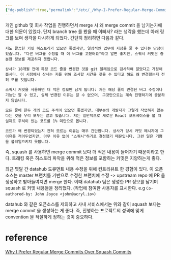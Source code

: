 ```yaml
---
{"dg-publish":true,"permalink":"/etc/_/Why-I-Prefer-Regular-Merge-Commits-Over-Squash-Commits/","created":"","updated":""}
---
```



개인 github 및 회사 작업을 진행하면서 merge 시 왜 merge commit 을 남기는가에 대한 의문이 있었다. 단지 branch tree 를 봤을 때 이뻐서? 라는 생각을 했는데 아래 링크를 보며 생각을 다시하게 되었다. 간단히 정리하면 다음과 같다.

```
저도 깔끔한 커밋 히스토리가 있으면 좋겠지만, 일상적인 업무에 지장을 줄 수 있다는 단점이 있습니다. "다른 버그를 수정할 때 이 버그를 고쳤어요"라고 알면 좋지만, 스쿼시 커밋은 충분한 정보를 제공하지 못합니다.

상사가 18개월 전에 특정 코드 줄을 변경한 것을 git 블레임으로 검사하여 알았다고 가정해 봅시다. 이 시점에서 상사는 저를 위해 조사할 시간을 찾을 수 있다고 해도 왜 변경했는지 전혀 모를 것입니다.

스쿼시 커밋을 사용하면 더 적은 정보만 남게 됩니다: 저는 해당 줄이 변경된 버그 수정이나 기능만 알 수 있고, 실제 변경된 이유는 알 수 없으며, 그것만으로는 계속 진행하기에 충분하지 않습니다.

모든 줄에 한두 개의 코드 주석이 있으면 좋겠지만, 대부분의 개발자가 그렇게 작업하지 않는다는 것을 우리 모두는 알고 있습니다. 저는 일반적으로 새로운 React 코드베이스를 볼 때 실제로 주석이 있는 코드를 1% 미만으로 봅니다.

코드가 왜 변경되었는지 전혀 모르는 이유는 매우 간단합니다. 상사가 당시 커밋 메시지에 그 이유를 적어두었지만, 아무 이유 없이 "스쿼시"하기로 결정했기 때문입니다. 그런 일은 기쁨을 불러일으키지 못합니다.
```

즉, squash 를 사용하면 merge commit 보다 더 적은 내용이 들어가기 때문이라고 한다. 트래킹 혹은 히스토리 파악을 위해 적은 정보를 포함하는 커밋은 지양하는게 좋다. 

최근 몇달 간 datahub 도큐먼트 내용 수정을 위해 컨트리뷰트 한 경험이 있다. 이 오픈소스는 master 브랜치를 기반으로 수정한 브랜치에 수정 -> upstream repo 에 PR 을 생성하고 받아들여지면 merge 한다. 이때 datahub 팀은 생성한 PR 정보를 남기며 squash 로 커밋 내용들을 정리했다. (작업에 참여한 사용자를 표시한다. e.g `Co-authored-by: John Joyce <john@acryl.io>`)

datahub 와 같은 오픈소스를 제외하고 사내 서비스에서는 위와 같이 squash 보다는 merge commit 을 생성하는 게 좋다. 즉, 진행하는 프로젝트의 성격에 맞게 convention 을 적절하게 정하는 것이 중요하다.

# reference
[Why I Prefer Regular Merge Commits Over Squash Commits](https://betterprogramming.pub/why-i-prefer-regular-merge-commits-over-squash-commits-cadd22cff02c
)